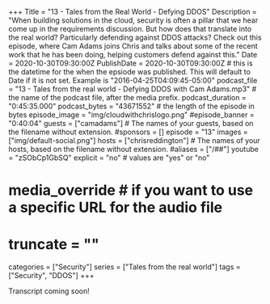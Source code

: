 +++
Title = "13 - Tales from the Real World - Defying DDOS"
Description = "When building solutions in the cloud, security is often a pillar that we hear come up in the requirements discussion. But how does that translate into the real world? Particularly defending against DDOS attacks? Check out this episode, where Cam Adams joins Chris and talks about some of the recent work that he has been doing, helping customers defend against this."
Date = 2020-10-30T09:30:00Z
PublishDate = 2020-10-30T09:30:00Z # this is the datetime for the when the epsiode was published. This will default to Date if it is not set. Example is "2016-04-25T04:09:45-05:00"
podcast_file = "13 - Tales from the real world - Defying DDOS with Cam Adams.mp3" # the name of the podcast file, after the media prefix.
podcast_duration = "0:45:35.000"
podcast_bytes = "43671552" # the length of the episode in bytes
episode_image = "img/cloudwithchrislogo.png"
#episode_banner = "0:40:04"
guests = ["camadams"] # The names of your guests, based on the filename without extension.
#sponsors = []
episode = "13"
images = ["img/default-social.png"]
hosts = ["chrisreddington"] # The names of your hosts, based on the filename without extension.
#aliases = ["/##"]
youtube = "zSObCp1GbSQ"
explicit = "no" # values are "yes" or "no"
# media_override # if you want to use a specific URL for the audio file
# truncate = ""
categories = ["Security"]
series = ["Tales from the real world"]
tags = ["Security", "DDOS"]
+++

Transcript coming soon!
